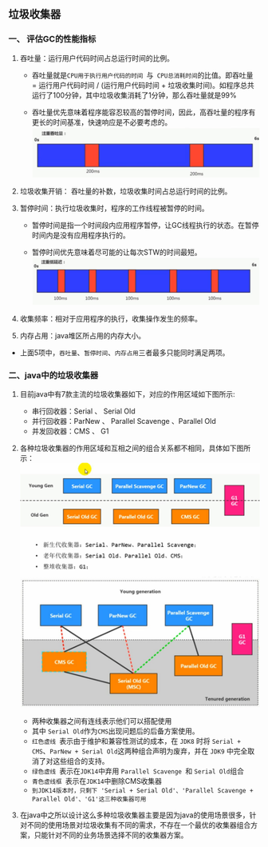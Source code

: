 ## 垃圾收集器

### 一、 评估GC的性能指标
1. 吞吐量：运行用户代码时间占总运行时间的比例。
    - 吞吐量就是`CPU用于执行用户代码的时间 `与` CPU总消耗时间`的比值。即吞吐量 = 运行用户代码时间 / (运行用户代码时间 + 垃圾收集时间)。如程序总共运行了100分钟，其中垃圾收集消耗了1分钟，那么吞吐量就是99%

    - 吞吐量优先意味着程序能容忍较高的暂停时间，因此，高吞吐量的程序有更长的时间基准，快速响应是不必要考虑的。![吞吐量优先](./img/吞吐量优先.jpg)

2. 垃圾收集开销： 吞吐量的补数，垃圾收集时间占总运行时间的比例。

3. 暂停时间：执行垃圾收集时，程序的工作线程被暂停的时间。
    - 暂停时间是指一个时间段内应用程序暂停，让GC线程执行的状态。在暂停时间内是没有应用程序执行的。

    - 暂停时间优先意味着尽可能的让每次STW的时间最短。![暂停时间优先](./img/暂停时间优先.jpg) 

4. 收集频率：相对于应用程序的执行，收集操作发生的频率。

5. 内存占用：java堆区所占用的内存大小。

- 上面5项中，`吞吐量`、`暂停时间`、`内存占用`三者最多只能同时满足两项。

### 二、java中的垃圾收集器

1. 目前java中有7款主流的垃圾收集器如下，对应的作用区域如下图所示:
    - 串行回收器：Serial 、 Serial Old
    - 并行回收器：ParNew 、 Parallel Scavenge 、Parallel Old
    - 并发回收器：CMS 、 G1     

2. 各种垃圾收集器的作用区域和互相之间的组合关系都不相同，具体如下图所示：
![垃圾收集器与堆分代之间的关系](./img/垃圾收集器与分代之间的关系.jpg)
![垃圾收集器组合关系](./img/垃圾收集器组合关系.jpg)
    - 两种收集器之间有连线表示他们可以搭配使用
    - 其中 `Serial Old`作为`CMS`出现问题后的后备方案使用。
    - `红色虚线 `表示由于维护和兼容性测试的成本，在 `JDK8` 时将 `Serial + CMS`、`ParNew + Serial Old`这两种组合声明为废弃，并在 `JDK9` 中完全取消了对这些组合的支持。
    - `绿色虚线 `表示在` JDK14 `中弃用 `Parallel Scavenge `和 `Serial Old`组合
    - `青色虚线框 `表示在` JDK14 `中删除CMS收集器
    - `到JDK14版本时，只剩下 'Serial + Serial Old'、'Parallel Scavenge + Parallel Old'、'G1'这三种收集器可用`

3. 在java中之所以设计这么多种垃圾收集器主要是因为java的使用场景很多，针对不同的使用场景对垃圾收集有不同的需求，不存在一个最优的收集器组合方案，只能针对不同的业务场景选择不同的收集器方案。
